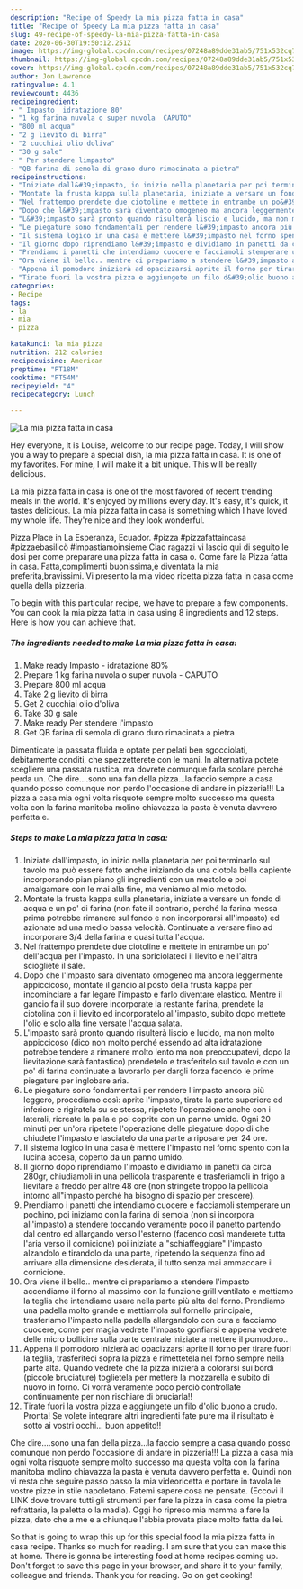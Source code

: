 ```yaml
---
description: "Recipe of Speedy La mia pizza fatta in casa"
title: "Recipe of Speedy La mia pizza fatta in casa"
slug: 49-recipe-of-speedy-la-mia-pizza-fatta-in-casa
date: 2020-06-30T19:50:12.251Z
image: https://img-global.cpcdn.com/recipes/07248a89dde31ab5/751x532cq70/la-mia-pizza-fatta-in-casa-recipe-main-photo.jpg
thumbnail: https://img-global.cpcdn.com/recipes/07248a89dde31ab5/751x532cq70/la-mia-pizza-fatta-in-casa-recipe-main-photo.jpg
cover: https://img-global.cpcdn.com/recipes/07248a89dde31ab5/751x532cq70/la-mia-pizza-fatta-in-casa-recipe-main-photo.jpg
author: Jon Lawrence
ratingvalue: 4.1
reviewcount: 4436
recipeingredient:
- " Impasto  idratazione 80"
- "1 kg farina nuvola o super nuvola  CAPUTO"
- "800 ml acqua"
- "2 g lievito di birra"
- "2 cucchiai olio doliva"
- "30 g sale"
- " Per stendere limpasto"
- "QB farina di semola di grano duro rimacinata a pietra"
recipeinstructions:
- "Iniziate dall&#39;impasto, io inizio nella planetaria per poi terminarlo sul tavolo ma può essere fatto anche iniziando da una ciotola bella capiente incorporando pian piano gli ingredienti con un mestolo e poi amalgamare con le mai alla fine, ma veniamo al mio metodo."
- "Montate la frusta kappa sulla planetaria, iniziate a versare un fondo di acqua e un po&#39; di farina (non fate il contrario, perché la farina messa prima potrebbe rimanere sul fondo e non incorporarsi all&#39;impasto) ed azionate ad una medio bassa velocità. Continuate a versare fino ad incorporare 3/4 della farina e quasi tutta l&#39;acqua."
- "Nel frattempo prendete due ciotoline e mettete in entrambe un po&#39; dell&#39;acqua per l&#39;impasto. In una sbriciolateci il lievito e nell&#39;altra sciogliete il sale."
- "Dopo che l&#39;impasto sarà diventato omogeneo ma ancora leggermente appiccicoso, montate il gancio al posto della frusta kappa per incominciare a far legare l&#39;impasto e farlo diventare elastico. Mentre il gancio fa il suo dovere incorporate la restante farina, prendete la ciotolina con il lievito ed incorporatelo all&#39;impasto, subito dopo mettete l&#39;olio e solo alla fine versate l&#39;acqua salata."
- "L&#39;impasto sarà pronto quando risulterà liscio e lucido, ma non molto appiccicoso (dico non molto perché essendo ad alta idratazione potrebbe tendere a rimanere molto lento ma non preoccupatevi, dopo la lievitazione sarà fantastico) prendetelo e trasferitelo sul tavolo e con un po&#39; di farina continuate a lavorarlo per dargli forza facendo le prime piegature per inglobare aria."
- "Le piegature sono fondamentali per rendere l&#39;impasto ancora più leggero, procediamo così: aprite l&#39;impasto, tirate la parte superiore ed inferiore e rigiratela su se stessa, ripetete l&#39;operazione anche con i laterali, ricreate la palla e poi coprite con un panno umido. Ogni 20 minuti per un&#39;ora ripetete l&#39;operazione delle piegature dopo di che chiudete l&#39;impasto e lasciatelo da una parte a riposare per 24 ore."
- "Il sistema logico in una casa è mettere l&#39;impasto nel forno spento con la lucina accesa, coperto da un panno umido."
- "Il giorno dopo riprendiamo l&#39;impasto e dividiamo in panetti da circa 280gr, chiudiamoli in una pellicola trasparente e trasferiamoli in frigo a lievitare a freddo per altre 48 ore (non stringete troppo la pellicola intorno all&#34;impasto perché ha bisogno di spazio per crescere)."
- "Prendiamo i panetti che intendiamo cuocere e facciamoli stemperare un pochino, poi iniziamo con la farina di semola (non si incorpora all&#39;impasto) a stendere toccando veramente poco il panetto partendo dal centro ed allargando verso l&#39;esterno (facendo così manderete tutta l&#39;aria verso il cornicione) poi iniziate a &#34;schiaffeggiare&#34; l&#39;impasto alzandolo e tirandolo da una parte, ripetendo la sequenza fino ad arrivare alla dimensione desiderata, il tutto senza mai ammaccare il cornicione."
- "Ora viene il bello.. mentre ci prepariamo a stendere l&#39;impasto accendiamo il forno al massimo con la funzione grill ventilato e mettiamo la teglia che intendiamo usare nella parte più alta del forno. Prendiamo una padella molto grande e mettiamola sul fornello principale, trasferiamo l&#39;impasto nella padella allargandolo con cura e facciamo cuocere, come per magia vedrete l&#39;impasto gonfiarsi e appena vedrete delle micro bollicine sulla parte centrale iniziate a mettere il pomodoro.."
- "Appena il pomodoro inizierà ad opacizzarsi aprite il forno per tirare fuori la teglia, trasferiteci sopra la pizza e rimettetela nel forno sempre nella parte alta. Quando vedrete che la pizza inizierà a colorarsi sui bordi (piccole bruciature) toglietela per mettere la mozzarella e subito di nuovo in forno. Ci vorrà veramente poco perciò controllate continuamente per non rischiare di bruciarla!!"
- "Tirate fuori la vostra pizza e aggiungete un filo d&#39;olio buono a crudo. Pronta! Se volete integrare altri ingredienti fate pure ma il risultato è sotto ai vostri occhi... buon appetito!!"
categories:
- Recipe
tags:
- la
- mia
- pizza

katakunci: la mia pizza 
nutrition: 212 calories
recipecuisine: American
preptime: "PT18M"
cooktime: "PT54M"
recipeyield: "4"
recipecategory: Lunch

---
```



![La mia pizza fatta in casa](https://img-global.cpcdn.com/recipes/07248a89dde31ab5/751x532cq70/la-mia-pizza-fatta-in-casa-recipe-main-photo.jpg)

Hey everyone, it is Louise, welcome to our recipe page. Today, I will show you a way to prepare a special dish, la mia pizza fatta in casa. It is one of my favorites. For mine, I will make it a bit unique. This will be really delicious.

La mia pizza fatta in casa is one of the most favored of recent trending meals in the world. It's enjoyed by millions every day. It's easy, it's quick, it tastes delicious. La mia pizza fatta in casa is something which I have loved my whole life. They're nice and they look wonderful.

Pizza Place in La Esperanza, Ecuador. #pizza #pizzafattaincasa #pizzaebasilicò #impastiamoinsieme Ciao ragazzi vi lascio qui di seguito le dosi per come preparare una pizza fatta in casa o. Come fare la Pizza fatta in casa. Fatta,complimenti buonissima,è diventata la mia preferita,bravissimi. Vi presento la mia video ricetta pizza fatta in casa come quella della pizzeria.


To begin with this particular recipe, we have to prepare a few components. You can cook la mia pizza fatta in casa using 8 ingredients and 12 steps. Here is how you can achieve that.

<!--inarticleads1-->

##### The ingredients needed to make La mia pizza fatta in casa:

1. Make ready  Impasto - idratazione 80%
1. Prepare 1 kg farina nuvola o super nuvola - CAPUTO
1. Prepare 800 ml acqua
1. Take 2 g lievito di birra
1. Get 2 cucchiai olio d&#39;oliva
1. Take 30 g sale
1. Make ready  Per stendere l&#39;impasto
1. Get QB farina di semola di grano duro rimacinata a pietra


Dimenticate la passata fluida e optate per pelati ben sgocciolati, debitamente conditi, che spezzetterete con le mani. In alternativa potete scegliere una passata rustica, ma dovrete comunque farla scolare perché perda un. Che dire….sono una fan della pizza…la faccio sempre a casa quando posso comunque non perdo l&#39;occasione di andare in pizzeria!!! La pizza a casa mia ogni volta risquote sempre molto successo ma questa volta con la farina manitoba molino chiavazza la pasta è venuta davvero perfetta e. 

<!--inarticleads2-->

##### Steps to make La mia pizza fatta in casa:

1. Iniziate dall&#39;impasto, io inizio nella planetaria per poi terminarlo sul tavolo ma può essere fatto anche iniziando da una ciotola bella capiente incorporando pian piano gli ingredienti con un mestolo e poi amalgamare con le mai alla fine, ma veniamo al mio metodo.
1. Montate la frusta kappa sulla planetaria, iniziate a versare un fondo di acqua e un po&#39; di farina (non fate il contrario, perché la farina messa prima potrebbe rimanere sul fondo e non incorporarsi all&#39;impasto) ed azionate ad una medio bassa velocità. Continuate a versare fino ad incorporare 3/4 della farina e quasi tutta l&#39;acqua.
1. Nel frattempo prendete due ciotoline e mettete in entrambe un po&#39; dell&#39;acqua per l&#39;impasto. In una sbriciolateci il lievito e nell&#39;altra sciogliete il sale.
1. Dopo che l&#39;impasto sarà diventato omogeneo ma ancora leggermente appiccicoso, montate il gancio al posto della frusta kappa per incominciare a far legare l&#39;impasto e farlo diventare elastico. Mentre il gancio fa il suo dovere incorporate la restante farina, prendete la ciotolina con il lievito ed incorporatelo all&#39;impasto, subito dopo mettete l&#39;olio e solo alla fine versate l&#39;acqua salata.
1. L&#39;impasto sarà pronto quando risulterà liscio e lucido, ma non molto appiccicoso (dico non molto perché essendo ad alta idratazione potrebbe tendere a rimanere molto lento ma non preoccupatevi, dopo la lievitazione sarà fantastico) prendetelo e trasferitelo sul tavolo e con un po&#39; di farina continuate a lavorarlo per dargli forza facendo le prime piegature per inglobare aria.
1. Le piegature sono fondamentali per rendere l&#39;impasto ancora più leggero, procediamo così: aprite l&#39;impasto, tirate la parte superiore ed inferiore e rigiratela su se stessa, ripetete l&#39;operazione anche con i laterali, ricreate la palla e poi coprite con un panno umido. Ogni 20 minuti per un&#39;ora ripetete l&#39;operazione delle piegature dopo di che chiudete l&#39;impasto e lasciatelo da una parte a riposare per 24 ore.
1. Il sistema logico in una casa è mettere l&#39;impasto nel forno spento con la lucina accesa, coperto da un panno umido.
1. Il giorno dopo riprendiamo l&#39;impasto e dividiamo in panetti da circa 280gr, chiudiamoli in una pellicola trasparente e trasferiamoli in frigo a lievitare a freddo per altre 48 ore (non stringete troppo la pellicola intorno all&#34;impasto perché ha bisogno di spazio per crescere).
1. Prendiamo i panetti che intendiamo cuocere e facciamoli stemperare un pochino, poi iniziamo con la farina di semola (non si incorpora all&#39;impasto) a stendere toccando veramente poco il panetto partendo dal centro ed allargando verso l&#39;esterno (facendo così manderete tutta l&#39;aria verso il cornicione) poi iniziate a &#34;schiaffeggiare&#34; l&#39;impasto alzandolo e tirandolo da una parte, ripetendo la sequenza fino ad arrivare alla dimensione desiderata, il tutto senza mai ammaccare il cornicione.
1. Ora viene il bello.. mentre ci prepariamo a stendere l&#39;impasto accendiamo il forno al massimo con la funzione grill ventilato e mettiamo la teglia che intendiamo usare nella parte più alta del forno. Prendiamo una padella molto grande e mettiamola sul fornello principale, trasferiamo l&#39;impasto nella padella allargandolo con cura e facciamo cuocere, come per magia vedrete l&#39;impasto gonfiarsi e appena vedrete delle micro bollicine sulla parte centrale iniziate a mettere il pomodoro..
1. Appena il pomodoro inizierà ad opacizzarsi aprite il forno per tirare fuori la teglia, trasferiteci sopra la pizza e rimettetela nel forno sempre nella parte alta. Quando vedrete che la pizza inizierà a colorarsi sui bordi (piccole bruciature) toglietela per mettere la mozzarella e subito di nuovo in forno. Ci vorrà veramente poco perciò controllate continuamente per non rischiare di bruciarla!!
1. Tirate fuori la vostra pizza e aggiungete un filo d&#39;olio buono a crudo. Pronta! Se volete integrare altri ingredienti fate pure ma il risultato è sotto ai vostri occhi... buon appetito!!


Che dire….sono una fan della pizza…la faccio sempre a casa quando posso comunque non perdo l&#39;occasione di andare in pizzeria!!! La pizza a casa mia ogni volta risquote sempre molto successo ma questa volta con la farina manitoba molino chiavazza la pasta è venuta davvero perfetta e. Quindi non vi resta che seguire passo passo la mia videoricetta e portare in tavola le vostre pizze in stile napoletano. Fatemi sapere cosa ne pensate. (Eccovi il LINK dove trovare tutti gli strumenti per fare la pizza in casa come la pietra refrattaria, la paletta o la madia). Oggi ho ripreso mia mamma a fare la pizza, dato che a me e a chiunque l&#39;abbia provata piace molto fatta da lei. 

So that is going to wrap this up for this special food la mia pizza fatta in casa recipe. Thanks so much for reading. I am sure that you can make this at home. There is gonna be interesting food at home recipes coming up. Don't forget to save this page in your browser, and share it to your family, colleague and friends. Thank you for reading. Go on get cooking!
